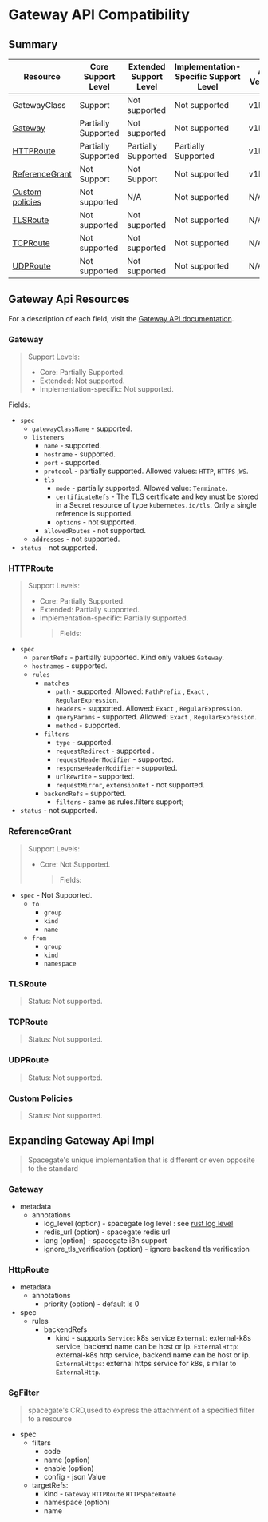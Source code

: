 # Gateway API Compatibility

## Summary

| Resource                            | Core Support Level  | Extended Support Level | Implementation-Specific Support Level | API Version |
| ----------------------------------- | ------------------- | ---------------------- | ------------------------------------- | ----------- |
| GatewayClass                        | Support             | Not supported          | Not supported                         | v1beta1     |
| [Gateway](#gateway)                 | Partially Supported | Not supported          | Not supported                         | v1beta1     |
| [HTTPRoute](#httproute)             | Partially Supported | Partially Supported    | Partially Supported                   | v1beta1     |
| [ReferenceGrant](#referencegrant)   | Not Support         | Not Support            | Not supported                         | v1beta1     |
| [Custom policies](#custom-policies) | Not supported       | N/A                    | Not supported                         | N/A         |
| [TLSRoute](#tlsroute)               | Not supported       | Not supported          | Not supported                         | N/A         |
| [TCPRoute](#tcproute)               | Not supported       | Not supported          | Not supported                         | N/A         |
| [UDPRoute](#udproute)               | Not supported       | Not supported          | Not supported                         | N/A         |

## Gateway Api Resources

For a description of each field, visit the [Gateway API documentation](https://gateway-api.sigs.k8s.io/references/spec/).

### Gateway

> Support Levels:
>
> - Core: Partially Supported.
> - Extended: Not supported.
> - Implementation-specific: Not supported.

Fields:

- `spec`
  - `gatewayClassName` - supported.
  - `listeners`
    - `name` - supported.
    - `hostname` - supported.
    - `port` - supported.
    - `protocol` - partially supported. Allowed values: `HTTP`, `HTTPS` ,`WS`.
    - `tls`
      - `mode` - partially supported. Allowed value: `Terminate`.
      - `certificateRefs` - The TLS certificate and key must be stored in a Secret resource of
        type `kubernetes.io/tls`. Only a single reference is supported.
      - `options` - not supported.
    - `allowedRoutes` - not supported.
  - `addresses` - not supported.
- `status` - not supported.

### HTTPRoute

> Support Levels:
>
> - Core: Partially Supported.
> - Extended: Partially supported.
> - Implementation-specific: Partially supported.
>   > Fields:

- `spec`
  - `parentRefs` - partially supported. Kind only values `Gateway`.
  - `hostnames` - supported.
  - `rules`
    - `matches`
      - `path` - supported. Allowed: `PathPrefix` , `Exact` , `RegularExpression`.
      - `headers` - supported. Allowed: `Exact` , `RegularExpression`.
      - `queryParams` - supported. Allowed: `Exact` , `RegularExpression`.
      - `method` - supported.
    - `filters`
      - `type` - supported.
      - `requestRedirect` - supported .
      - `requestHeaderModifier` - supported.
      - `responseHeaderModifier` - supported.
      - `urlRewrite` - supported.
      - `requestMirror`, `extensionRef` - not supported.
    - `backendRefs` - supported.
      - `filters` - same as rules.filters support;
- `status` - not supported.

### ReferenceGrant

> Support Levels:
>
> - Core: Not Supported.
>   > Fields:

- `spec` - Not Supported.
  - `to`
    - `group`
    - `kind`
    - `name`
  - `from`
    - `group`
    - `kind`
    - `namespace`

### TLSRoute

> Status: Not supported.

### TCPRoute

> Status: Not supported.

### UDPRoute

> Status: Not supported.

### Custom Policies

> Status: Not supported.

## Expanding Gateway Api Impl

> Spacegate's unique implementation that is different or even opposite to the standard

### Gateway

- metadata
  - annotations
    - log_level (option) - spacegate log level : see [rust log level](https://docs.rs/log/latest/log/enum.Level.html)
    - redis_url (option) - spacegate redis url
    - lang (option) - spacegate i8n support
    - ignore_tls_verification (option) - ignore backend tls verification

### HttpRoute

- metadata
  - annotations
    - priority (option) - default is 0
- spec
  - rules
    - backendRefs
      - kind - supports `Service`: k8s service
        `External`: external-k8s service, backend name can be host or ip.
        `ExternalHttp`: external-k8s http service, backend name can be host or ip.
        `ExternalHttps`: external https service for k8s, similar to `ExternalHttp`.

### SgFilter

> spacegate's CRD,used to express the attachment of a specified filter to a resource

- spec
  - filters
    - code
    - name (option)
    - enable (option)
    - config - json Value
  - targetRefs:
    - kind - `Gateway` `HTTPRoute` `HTTPSpaceRoute`
    - namespace (option)
    - name
